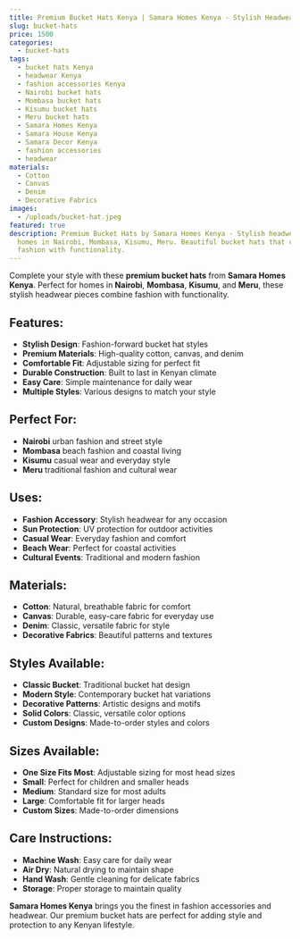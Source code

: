 ```yaml
---
title: Premium Bucket Hats Kenya | Samara Homes Kenya - Stylish Headwear Nairobi, Meru
slug: bucket-hats
price: 1500
categories:
  - bucket-hats
tags:
  - bucket hats Kenya
  - headwear Kenya
  - fashion accessories Kenya
  - Nairobi bucket hats
  - Mombasa bucket hats
  - Kisumu bucket hats
  - Meru bucket hats
  - Samara Homes Kenya
  - Samara House Kenya
  - Samara Decor Kenya
  - fashion accessories
  - headwear
materials:
  - Cotton
  - Canvas
  - Denim
  - Decorative Fabrics
images:
  - /uploads/bucket-hat.jpeg
featured: true
description: Premium Bucket Hats by Samara Homes Kenya - Stylish headwear for
  homes in Nairobi, Mombasa, Kisumu, Meru. Beautiful bucket hats that combine
  fashion with functionality.
---
```

Complete your style with these **premium bucket hats** from **Samara Homes Kenya**. Perfect for homes in **Nairobi**, **Mombasa**, **Kisumu**, and **Meru**, these stylish headwear pieces combine fashion with functionality.

## Features:
- **Stylish Design**: Fashion-forward bucket hat styles
- **Premium Materials**: High-quality cotton, canvas, and denim
- **Comfortable Fit**: Adjustable sizing for perfect fit
- **Durable Construction**: Built to last in Kenyan climate
- **Easy Care**: Simple maintenance for daily wear
- **Multiple Styles**: Various designs to match your style

## Perfect For:
- **Nairobi** urban fashion and street style
- **Mombasa** beach fashion and coastal living
- **Kisumu** casual wear and everyday style
- **Meru** traditional fashion and cultural wear

## Uses:
- **Fashion Accessory**: Stylish headwear for any occasion
- **Sun Protection**: UV protection for outdoor activities
- **Casual Wear**: Everyday fashion and comfort
- **Beach Wear**: Perfect for coastal activities
- **Cultural Events**: Traditional and modern fashion

## Materials:
- **Cotton**: Natural, breathable fabric for comfort
- **Canvas**: Durable, easy-care fabric for everyday use
- **Denim**: Classic, versatile fabric for style
- **Decorative Fabrics**: Beautiful patterns and textures

## Styles Available:
- **Classic Bucket**: Traditional bucket hat design
- **Modern Style**: Contemporary bucket hat variations
- **Decorative Patterns**: Artistic designs and motifs
- **Solid Colors**: Classic, versatile color options
- **Custom Designs**: Made-to-order styles and colors

## Sizes Available:
- **One Size Fits Most**: Adjustable sizing for most head sizes
- **Small**: Perfect for children and smaller heads
- **Medium**: Standard size for most adults
- **Large**: Comfortable fit for larger heads
- **Custom Sizes**: Made-to-order dimensions

## Care Instructions:
- **Machine Wash**: Easy care for daily wear
- **Air Dry**: Natural drying to maintain shape
- **Hand Wash**: Gentle cleaning for delicate fabrics
- **Storage**: Proper storage to maintain quality

**Samara Homes Kenya** brings you the finest in fashion accessories and headwear. Our premium bucket hats are perfect for adding style and protection to any Kenyan lifestyle.
